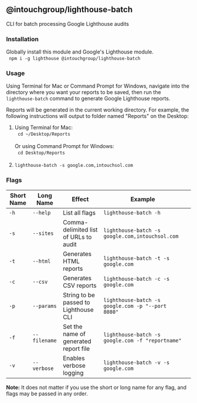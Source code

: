 ## @intouchgroup/lighthouse-batch

CLI for batch processing Google Lighthouse audits


### Installation

Globally install this module and Google's Lighthouse module.<br/>
&nbsp;&nbsp;`npm i -g lighthouse @intouchgroup/lighthouse-batch`


### Usage

Using Terminal for Mac or Command Prompt for Windows, navigate into the directory where you want your reports to be saved, then run the `lighthouse-batch` command to generate Google Lighthouse reports.

Reports will be generated in the current working directory. For example, the following instructions will output to folder named "Reports" on the Desktop:

1. Using Terminal for Mac:<br/>
&nbsp;&nbsp;`cd ~/Desktop/Reports`<br/><br/>
Or using Command Prompt for Windows:<br/>
&nbsp;&nbsp;`cd Desktop/Reports`<br/><br/>
2. `lighthouse-batch -s google.com,intouchsol.com`


### Flags

| Short Name | Long Name   | Effect                                | Example                                                 |   |
|------------|-------------|---------------------------------------|---------------------------------------------------------|---|
| `-h`       | `--help`    | List all flags                        | `lighthouse-batch -h`                                   |   |
| `-s`       | `--sites`   | Comma-delimited list of URLs to audit | `lighthouse-batch -s google.com,intouchsol.com`         |   |
| `-t`       | `--html`    | Generates HTML reports                | `lighthouse-batch -t -s google.com`                     |   |
| `-c`       | `--csv`     | Generates CSV reports                 | `lighthouse-batch -c -s google.com`                     |   |
| `-p`       | `--params`  | String to be passed to Lighthouse CLI | `lighthouse-batch -s google.com -p "--port 8080"`       |   |
| `-f`       | `--filename`| Set the name of generated report file | `lighthouse-batch -s google.com -f "reportname"`        |   |
| `-v`       | `--verbose` | Enables verbose logging               | `lighthouse-batch -v -s google.com`                     |   |

**Note:** It does not matter if you use the short or long name for any flag, and flags may be passed in any order.

